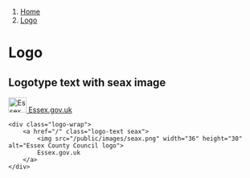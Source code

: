 1.  [Home](/design/overview)
2.  [Logo](#)

# Logo

## Logotype text with seax image

<div class="logo-wrap">
	<a href="/" class="logo-text seax">
		<img src="/public/images/seax.png" width="36" height="30" alt="Essex County Council logo">
		Essex.gov.uk
	</a>
</div>

	<div class="logo-wrap">
		<a href="/" class="logo-text seax">
			<img src="/public/images/seax.png" width="36" height="30" alt="Essex County Council logo">
			Essex.gov.uk
		</a>
	</div>
